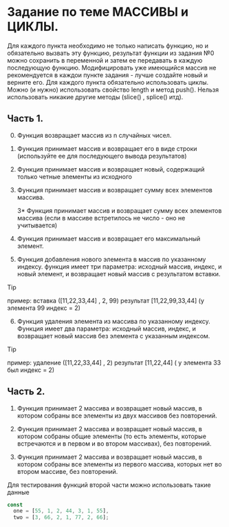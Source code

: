 # Задание по теме МАССИВЫ и ЦИКЛЫ.
Для каждого пункта необходимо не только написать функцию, но и обязательно вызвать эту функцию, результат функции из задания №0 можно сохранить в переменной и затем ее передавать в каждую последующую функцию.
Модифицировать уже имеющийся массив не рекомендуется в каждои пункте задания - лучше создайте новый и верните его.
Для каждого пункта обязательно использовать циклы.
Можно (и нужно) использовать свойство length и метод push().
Нельзя использовать никакие другие методы (slice() , splice() итд).


## Часть 1.

0. Функция возвращает массив из n случайных чисел.

1. Функция принимает массив и возвращает его в виде строки (используйте ее для последующего вывода результатов)

2. Функция принимает массив и возвращает новый, содержащий  только четные
элементы из исходного

3. Функция принимает массив и возвращает сумму всех элементов массива.

    3*  Функция принимает массив и возвращает сумму всех элементов массива (если в массиве встретилось не число - оно не учитывается)

4. Функция принимает массив и возвращает его максимальный элемент.

5. Функция добавления нового элемента в массив по указанному индексу.
функция имеет три параметра: исходный массив, индекс, и новый элемент, и возвращает новый массив с результатом вставки.
  > [!TIP] 
  > пример: вставка ([11,22,33,44] , 2, 99) 
  > результат [11,22,99,33,44] (у элемента 99 индекс = 2)


6. Функция удаления элемента из массива по указанному
индексу.
Функция имеет два параметра: исходный массив, индекс,
и возвращает новый массив без элемента с указанным индексом.
  > [!TIP] 
  > пример: удаление  ([11,22,33,44] , 2)
  > результат  [11,22,44] ( у элемента 33 был индекс = 2)

## Часть 2.

1. Функция принимает 2 массива и возвращает новый массив, в котором собраны все элементы из двух массивов без повторений.

2. Функция принимает 2 массива и возвращает новый массив,
в котором собраны общие элементы (то есть элементы,
которые встречаются и в первом и во втором массивах),
без повторений.

3. Функция принимает 2 массива и возвращает новый массив, в котором собраны все элементы из первого массива, которых нет во втором массиве, без повторений.

Для тестирования функций второй части можно использовать такие данные 

```javascript 
const
  one = [55, 1, 2, 44, 3, 1, 55],
  two = [3, 66, 2, 1, 77, 2, 66];
```
